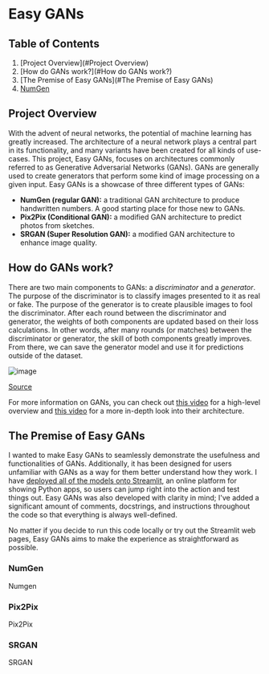 # Easy GANs

## Table of Contents
1. [Project Overview](#Project Overview)
2. [How do GANs work?](#How do GANs work?)
3. [The Premise of Easy GANs](#The Premise of Easy GANs)
4. [NumGen](#NumGen)

## Project Overview
With the advent of neural networks, the potential of machine learning has greatly increased. The architecture of a neural network plays a central part in its functionality, and many variants have been created for all kinds of use-cases. This project, Easy GANs, focuses on architectures commonly referred to as Generative Adversarial Networks (GANs). GANs are generally used to create generators that perform some kind of image processing on a given input. Easy GANs is a showcase of three different types of GANs:
* **NumGen (regular GAN):** a traditional GAN architecture to produce handwritten numbers. A good starting place for those new to GANs.
* **Pix2Pix (Conditional GAN):** a modified GAN architecture to predict photos from sketches.
* **SRGAN (Super Resolution GAN):** a modified GAN architecture to enhance image quality.

## How do GANs work?
There are two main components to GANs: a *discriminator* and a *generator*. The purpose of the discriminator is to classify images presented to it as real or fake. The purpose of the generator is to create plausible images to fool the discriminator. After each round between the discriminator and generator, the weights of both components are updated based on their loss calculations. In other words, after many rounds (or matches) between the discriminator or generator, the skill of both components greatly improves. From there, we can save the generator model and use it for predictions outside of the dataset.

![image](https://user-images.githubusercontent.com/84533378/136279528-7763c4f3-252e-414b-9760-a34b1b722ab9.png)

[Source](https://www.researchgate.net/figure/The-architecture-of-vanilla-GANs_fig1_340458845)


For more information on GANs, you can check out [this video](https://www.youtube.com/watch?v=-Upj_VhjTBs) for a high-level overview and [this video](https://www.youtube.com/watch?v=9JpdAg6uMXs) for a more in-depth look into their architecture.

## The Premise of Easy GANs
I wanted to make Easy GANs to seamlessly demonstrate the usefulness and functionalities of GANs. Additionally, it has been designed for users unfamiliar with GANs as a way for them better understand how they work. I have [deployed all of the models onto Streamlit](https://share.streamlit.io/nb094/easy-gans/main/Pix2Pix/Streamlit_Pix2Pix_Main.py), an online platform for showing Python apps, so users can jump right into the action and test things out. Easy GANs was also developed with clarity in mind; I've added a significant amount of comments, docstrings, and instructions throughout the code so that everything is always well-defined.

No matter if you decide to run this code locally or try out the Streamlit web pages, Easy GANs aims to make the experience as straightforward as possible.

### NumGen
Numgen
### Pix2Pix
Pix2Pix
### SRGAN
SRGAN
